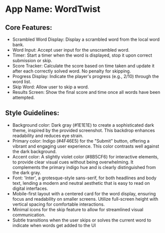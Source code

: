 # **App Name**: WordTwist

## Core Features:

- Scrambled Word Display: Display a scrambled word from the local word bank.
- Word Input: Accept user input for the unscrambled word.
- Timer: Start a timer when the word is displayed, stop it upon correct submission or skip.
- Score Tracker: Calculate the score based on time taken and update it after each correctly solved word. No penalty for skipping.
- Progress Display: Indicate the player's progress (e.g., 2/10) through the word list.
- Skip Word: Allow user to skip a word.
- Results Screen: Show the final score and time once all words have been attempted.

## Style Guidelines:

- Background color: Dark gray (#1E1E1E) to create a sophisticated dark theme, inspired by the provided screenshot. This backdrop enhances readability and reduces eye strain.
- Primary color: Indigo (#4F46E5) for the "Submit" button, offering a vibrant and engaging user experience. This color contrasts well against the dark background.
- Accent color: A slightly violet color (#8B5CF6) for interactive elements, to provide clear visual cues without being overwhelming. It complements the primary indigo hue and is clearly distinguished from the dark gray.
- Font: 'Inter', a grotesque-style sans-serif, for both headlines and body text, lending a modern and neutral aesthetic that is easy to read on digital interfaces.
- Mobile-first layout with a centered card for the word display, ensuring focus and readability on smaller screens. Utilize full-screen height with vertical spacing for comfortable interactions.
- Minimal icons for the skip feature to allow for streamlined visual communication.
- Subtle transitions when the user skips or solves the current word to indicate when words get added to the UI